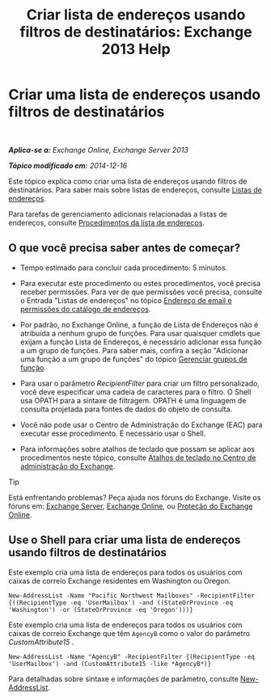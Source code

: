﻿---
title: 'Criar lista de endereços usando filtros de destinatários: Exchange 2013 Help'
TOCTitle: Criar uma lista de endereços usando filtros de destinatários
ms:assetid: 8eabea64-97c6-40af-b61c-9b6a125cbdf1
ms:mtpsurl: https://technet.microsoft.com/pt-br/library/Bb123718(v=EXCHG.150)
ms:contentKeyID: 50486103
ms.date: 05/22/2018
mtps_version: v=EXCHG.150
ms.translationtype: MT
---

# Criar uma lista de endereços usando filtros de destinatários

 

_**Aplica-se a:** Exchange Online, Exchange Server 2013_

_**Tópico modificado em:** 2014-12-16_

Este tópico explica como criar uma lista de endereços usando filtros de destinatários. Para saber mais sobre listas de endereços, consulte [Listas de endereços](address-lists-exchange-2013-help.md).

Para tarefas de gerenciamento adicionais relacionadas a listas de endereços, consulte [Procedimentos da lista de endereços](address-list-procedures-exchange-2013-help.md).

## O que você precisa saber antes de começar?

  - Tempo estimado para concluir cada procedimento: 5 minutos.

  - Para executar este procedimento ou estes procedimentos, você precisa receber permissões. Para ver de que permissões você precisa, consulte o Entrada "Listas de endereços" no tópico [Endereço de email e permissões do catálogo de endereços](email-address-and-address-book-permissions-exchange-2013-help.md).

  - Por padrão, no Exchange Online, a função de Lista de Endereços não é atribuída a nenhum grupo de funções. Para usar quaisquer cmdlets que exijam a função Lista de Endereços, é necessário adicionar essa função a um grupo de funções. Para saber mais, confira a seção "Adicionar uma função a um grupo de funções" do tópico [Gerenciar grupos de função](manage-role-groups-exchange-2013-help.md).

  - Para usar o parâmetro *RecipientFilter* para criar um filtro personalizado, você deve especificar uma cadeia de caracteres para o filtro. O Shell usa OPATH para a sintaxe de filtragem. OPATH é uma linguagem de consulta projetada para fontes de dados do objeto de consulta.

  - Você não pode usar o Centro de Administração do Exchange (EAC) para executar esse procedimento. É necessário usar o Shell.

  - Para informações sobre atalhos de teclado que possam se aplicar aos procedimentos neste tópico, consulte [Atalhos de teclado no Centro de administração do Exchange](keyboard-shortcuts-in-the-exchange-admin-center-exchange-online-protection-help.md).


> [!TIP]
> Está enfrentando problemas? Peça ajuda nos fóruns do Exchange. Visite os fóruns em: <A href="https://go.microsoft.com/fwlink/p/?linkid=60612">Exchange Server</A>, <A href="https://go.microsoft.com/fwlink/p/?linkid=267542">Exchange Online</A>, ou <A href="https://go.microsoft.com/fwlink/p/?linkid=285351">Proteção do Exchange Online</A>.



## Use o Shell para criar uma lista de endereços usando filtros de destinatários

Este exemplo cria uma lista de endereços para todos os usuários com caixas de correio Exchange residentes em Washington ou Oregon.

    New-AddressList -Name "Pacific Northwest Mailboxes" -RecipientFilter {((RecipientType -eq 'UserMailbox') -and ((StateOrProvince -eq 'Washington') -or (StateOrProvince -eq 'Oregon')))}

Este exemplo cria uma lista de endereços para todos os usuários com caixas de correio Exchange que têm `AgencyB` como o valor do parâmetro *CustomAttribute15* .

    New-AddressList -Name "AgencyB" -RecipientFilter {(RecipientType -eq 'UserMailbox') -and (CustomAttribute15 -like *AgencyB*)}

Para detalhadas sobre sintaxe e informações de parâmetro, consulte [New-AddressList](https://technet.microsoft.com/pt-br/library/aa996912\(v=exchg.150\)).

